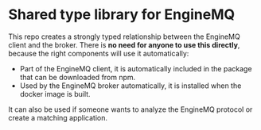 # Shared type library for EngineMQ

This repo creates a strongly typed relationship between the EngineMQ client and the broker. There is **no need for anyone to use this directly**, because the right components will use it automatically:

- Part of the EngineMQ client, it is automatically included in the package that can be downloaded from npm.
- Used by the EngineMQ broker automatically, it is installed when the docker image is built.

It can also be used if someone wants to analyze the EngineMQ protocol or create a matching application.
